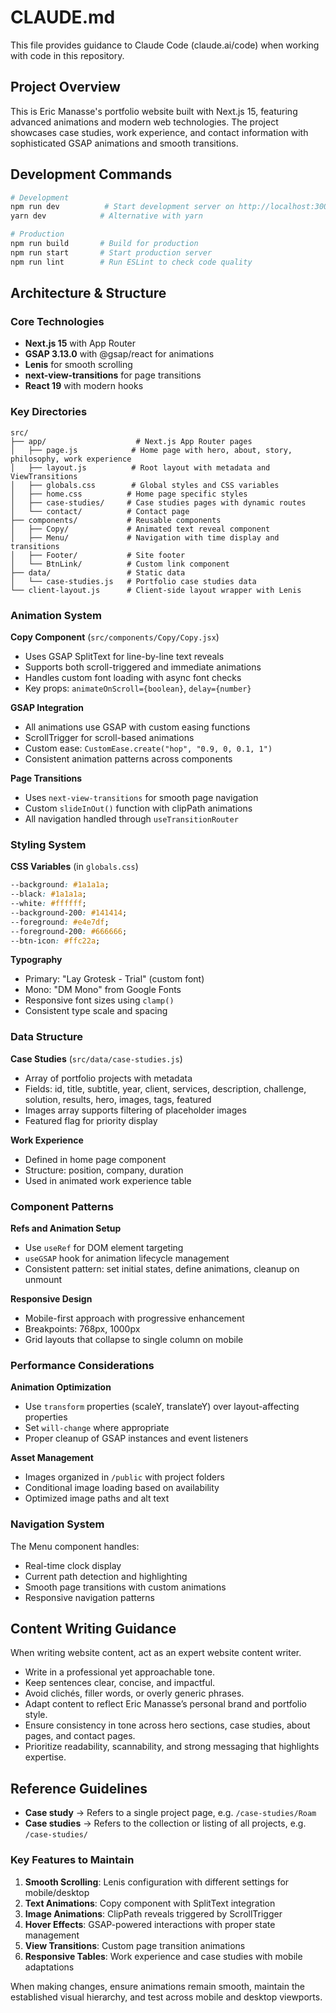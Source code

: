 # CLAUDE.md

This file provides guidance to Claude Code (claude.ai/code) when working with code in this repository.

## Project Overview

This is Eric Manasse's portfolio website built with Next.js 15, featuring advanced animations and modern web technologies. The project showcases case studies, work experience, and contact information with sophisticated GSAP animations and smooth transitions.

## Development Commands

```bash
# Development
npm run dev          # Start development server on http://localhost:3000
yarn dev            # Alternative with yarn

# Production
npm run build       # Build for production
npm run start       # Start production server
npm run lint        # Run ESLint to check code quality
```

## Architecture & Structure

### Core Technologies
- **Next.js 15** with App Router
- **GSAP 3.13.0** with @gsap/react for animations
- **Lenis** for smooth scrolling
- **next-view-transitions** for page transitions
- **React 19** with modern hooks

### Key Directories
```
src/
├── app/                    # Next.js App Router pages
│   ├── page.js            # Home page with hero, about, story, philosophy, work experience
│   ├── layout.js          # Root layout with metadata and ViewTransitions
│   ├── globals.css        # Global styles and CSS variables
│   ├── home.css          # Home page specific styles
│   ├── case-studies/     # Case studies pages with dynamic routes
│   └── contact/          # Contact page
├── components/           # Reusable components
│   ├── Copy/             # Animated text reveal component
│   ├── Menu/             # Navigation with time display and transitions
│   ├── Footer/           # Site footer
│   └── BtnLink/          # Custom link component
├── data/                 # Static data
│   └── case-studies.js   # Portfolio case studies data
└── client-layout.js      # Client-side layout wrapper with Lenis
```

### Animation System

**Copy Component** (`src/components/Copy/Copy.jsx`)
- Uses GSAP SplitText for line-by-line text reveals
- Supports both scroll-triggered and immediate animations
- Handles custom font loading with async font checks
- Key props: `animateOnScroll={boolean}`, `delay={number}`

**GSAP Integration**
- All animations use GSAP with custom easing functions
- ScrollTrigger for scroll-based animations
- Custom ease: `CustomEase.create("hop", "0.9, 0, 0.1, 1")`
- Consistent animation patterns across components

**Page Transitions**
- Uses `next-view-transitions` for smooth page navigation
- Custom `slideInOut()` function with clipPath animations
- All navigation handled through `useTransitionRouter`

### Styling System

**CSS Variables** (in `globals.css`)
```css
--background: #1a1a1a;
--black: #1a1a1a;
--white: #ffffff;
--background-200: #141414;
--foreground: #e4e7df;
--foreground-200: #666666;
--btn-icon: #ffc22a;
```

**Typography**
- Primary: "Lay Grotesk - Trial" (custom font)
- Mono: "DM Mono" from Google Fonts
- Responsive font sizes using `clamp()`
- Consistent type scale and spacing

### Data Structure

**Case Studies** (`src/data/case-studies.js`)
- Array of portfolio projects with metadata
- Fields: id, title, subtitle, year, client, services, description, challenge, solution, results, hero, images, tags, featured
- Images array supports filtering of placeholder images
- Featured flag for priority display

**Work Experience**
- Defined in home page component
- Structure: position, company, duration
- Used in animated work experience table

### Component Patterns

**Refs and Animation Setup**
- Use `useRef` for DOM element targeting
- `useGSAP` hook for animation lifecycle management
- Consistent pattern: set initial states, define animations, cleanup on unmount

**Responsive Design**
- Mobile-first approach with progressive enhancement
- Breakpoints: 768px, 1000px
- Grid layouts that collapse to single column on mobile

### Performance Considerations

**Animation Optimization**
- Use `transform` properties (scaleY, translateY) over layout-affecting properties
- Set `will-change` where appropriate
- Proper cleanup of GSAP instances and event listeners

**Asset Management**
- Images organized in `/public` with project folders
- Conditional image loading based on availability
- Optimized image paths and alt text

### Navigation System

The Menu component handles:
- Real-time clock display
- Current path detection and highlighting
- Smooth page transitions with custom animations
- Responsive navigation patterns

## Content Writing Guidance

When writing website content, act as an expert website content writer.  
- Write in a professional yet approachable tone.  
- Keep sentences clear, concise, and impactful.  
- Avoid clichés, filler words, or overly generic phrases.  
- Adapt content to reflect Eric Manasse’s personal brand and portfolio style.  
- Ensure consistency in tone across hero sections, case studies, about pages, and contact pages.  
- Prioritize readability, scannability, and strong messaging that highlights expertise.  

## Reference Guidelines

- **Case study** → Refers to a single project page, e.g. `/case-studies/Roam`  
- **Case studies** → Refers to the collection or listing of all projects, e.g. `/case-studies/`  

### Key Features to Maintain

1. **Smooth Scrolling**: Lenis configuration with different settings for mobile/desktop
2. **Text Animations**: Copy component with SplitText integration
3. **Image Animations**: ClipPath reveals triggered by ScrollTrigger
4. **Hover Effects**: GSAP-powered interactions with proper state management
5. **View Transitions**: Custom page transition animations
6. **Responsive Tables**: Work experience and case studies with mobile adaptations

When making changes, ensure animations remain smooth, maintain the established visual hierarchy, and test across mobile and desktop viewports.

